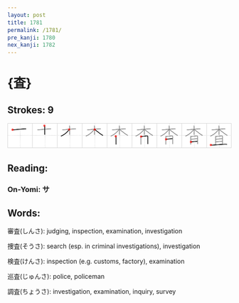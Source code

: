 ```yaml
---
layout: post
title: 1781
permalink: /1781/
pre_kanji: 1780
nex_kanji: 1782
---
```


# {査}

## Strokes: 9

<div class="stroke"><img src="../images/E69FBB.png" /></div>

## Reading:

### On-Yomi: サ

## Words:

審査(しんさ): judging, inspection, examination, investigation

捜査(そうさ): search (esp. in criminal investigations), investigation

検査(けんさ): inspection (e.g. customs, factory), examination

巡査(じゅんさ): police, policeman

調査(ちょうさ): investigation, examination, inquiry, survey

